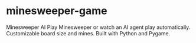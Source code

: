 # minesweeper-game
Minesweeper AI Play Minesweeper or watch an AI agent play automatically. Customizable board size and mines. Built with Python and Pygame.
